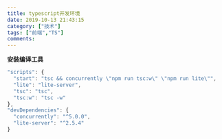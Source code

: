 ```yaml
---
title: typescript开发环境
date: 2019-10-13 21:43:15
category: ["技术"]
tags: ["前端","TS"]
comments: 
---
```


**安装编译工具**

```javascript
"scripts": {
  "start": "tsc && concurrently \"npm run tsc:w\" \"npm run lite\"",
  "lite": "lite-server",
  "tsc": "tsc",
  "tsc:w": "tsc -w"
},
"devDependencies": {
  "concurrently": "^5.0.0",
  "lite-server": "^2.5.4"
}
```

<!--more-->
